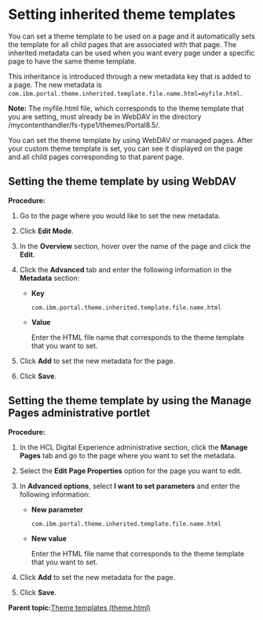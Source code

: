 # Setting inherited theme templates 

You can set a theme template to be used on a page and it automatically sets the template for all child pages that are associated with that page. The inherited metadata can be used when you want every page under a specific page to have the same theme template.

This inheritance is introduced through a new metadata key that is added to a page. The new metadata is `com.ibm.portal.theme.inherited.template.file.name.html=myfile.html`.

**Note:** The myfile.html file, which corresponds to the theme template that you are setting, must already be in WebDAV in the directory /mycontenthandler/fs-type1/themes/Portal8.5/.

You can set the theme template by using WebDAV or managed pages. After your custom theme template is set, you can see it displayed on the page and all child pages corresponding to that parent page.

## Setting the theme template by using WebDAV

**Procedure:**

1.  Go to the page where you would like to set the new metadata.
2.  Click **Edit Mode**.
3.  In the **Overview** section, hover over the name of the page and click the **Edit**.
4.  Click the **Advanced** tab and enter the following information in the **Metadata** section:
    -   **Key**

        `com.ibm.portal.theme.inherited.template.file.name.html`

    -   **Value**

        Enter the HTML file name that corresponds to the theme template that you want to set.

5.  Click **Add** to set the new metadata for the page.
6.  Click **Save**.

## Setting the theme template by using the Manage Pages administrative portlet

**Procedure:**

1.  In the HCL Digital Experience administrative section, click the **Manage Pages** tab and go to the page where you want to set the metadata.
2.  Select the **Edit Page Properties** option for the page you want to edit.
3.  In **Advanced options**, select **I want to set parameters** and enter the following information:
    -   **New parameter**

        `com.ibm.portal.theme.inherited.template.file.name.html`

    -   **New value**

        Enter the HTML file name that corresponds to the theme template that you want to set.

4.  Click **Add** to set the new metadata for the page.
5.  Click **Save**.

**Parent topic:**[Theme templates \(theme.html\)](../dev-portlet/csa2_dgn_theme_html.md)

